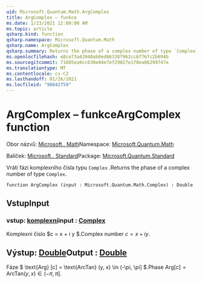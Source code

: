 ```yaml
---
uid: Microsoft.Quantum.Math.ArgComplex
title: ArgComplex – funkce
ms.date: 1/23/2021 12:00:00 AM
ms.topic: article
qsharp.kind: function
qsharp.namespace: Microsoft.Quantum.Math
qsharp.name: ArgComplex
qsharp.summary: Returns the phase of a complex number of type `Complex`.
ms.openlocfilehash: e8ce73a43940ab0ed66338f962cc6f76fc2b694b
ms.sourcegitcommit: 71605ea9cc630e84e7ef29027e1f0ea06299747e
ms.translationtype: MT
ms.contentlocale: cs-CZ
ms.lasthandoff: 01/26/2021
ms.locfileid: "98842759"
---
```

# <a name="argcomplex-function"></a><span data-ttu-id="5f271-102">ArgComplex – funkce</span><span class="sxs-lookup"><span data-stu-id="5f271-102">ArgComplex function</span></span>

<span data-ttu-id="5f271-103">Obor názvů: [Microsoft.. Math](xref:Microsoft.Quantum.Math)</span><span class="sxs-lookup"><span data-stu-id="5f271-103">Namespace: [Microsoft.Quantum.Math](xref:Microsoft.Quantum.Math)</span></span>

<span data-ttu-id="5f271-104">Balíček: [Microsoft.. Standard](https://nuget.org/packages/Microsoft.Quantum.Standard)</span><span class="sxs-lookup"><span data-stu-id="5f271-104">Package: [Microsoft.Quantum.Standard](https://nuget.org/packages/Microsoft.Quantum.Standard)</span></span>


<span data-ttu-id="5f271-105">Vrátí fázi komplexního čísla typu `Complex` .</span><span class="sxs-lookup"><span data-stu-id="5f271-105">Returns the phase of a complex number of type `Complex`.</span></span>

```qsharp
function ArgComplex (input : Microsoft.Quantum.Math.Complex) : Double
```


## <a name="input"></a><span data-ttu-id="5f271-106">Vstup</span><span class="sxs-lookup"><span data-stu-id="5f271-106">Input</span></span>

### <a name="input--complex"></a><span data-ttu-id="5f271-107">vstup: [komplexní](xref:Microsoft.Quantum.Math.Complex)</span><span class="sxs-lookup"><span data-stu-id="5f271-107">input : [Complex](xref:Microsoft.Quantum.Math.Complex)</span></span>

<span data-ttu-id="5f271-108">Komplexní číslo $c = x + i y $.</span><span class="sxs-lookup"><span data-stu-id="5f271-108">Complex number $c = x + i y$.</span></span>



## <a name="output--double"></a><span data-ttu-id="5f271-109">Výstup: [Double](xref:microsoft.quantum.lang-ref.double)</span><span class="sxs-lookup"><span data-stu-id="5f271-109">Output : [Double](xref:microsoft.quantum.lang-ref.double)</span></span>

<span data-ttu-id="5f271-110">Fáze $ \text{Arg} [c] = \text{ArcTan} (y, x) \in (-\pi, \pi] $.</span><span class="sxs-lookup"><span data-stu-id="5f271-110">Phase $\text{Arg}[c] = \text{ArcTan}(y,x) \in (-\pi,\pi]$.</span></span>